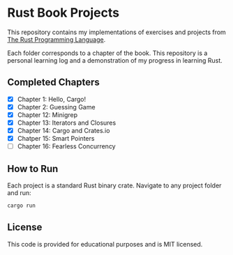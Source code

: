 # Rust Book Projects

This repository contains my implementations of exercises and projects from [The Rust Programming Language](https://doc.rust-lang.org/book/).

Each folder corresponds to a chapter of the book. This repository is a personal learning log and a demonstration of my progress in learning Rust.

## Completed Chapters

- [x] Chapter 1: Hello, Cargo!
- [x] Chapter 2: Guessing Game
- [x] Chapter 12: Minigrep
- [x] Chapter 13: Iterators and Closures 
- [x] Chapter 14: Cargo and Crates.io
- [x] Chatper 15: Smart Pointers
- [ ] Chapter 16: Fearless Concurrency

## How to Run

Each project is a standard Rust binary crate. Navigate to any project folder and run:

```bash
cargo run
```

## License

This code is provided for educational purposes and is MIT licensed.
